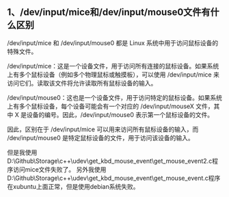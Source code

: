 ## 1、/dev/input/mice和/dev/input/mouse0文件有什么区别
/dev/input/mice 和 /dev/input/mouse0 都是 Linux 系统中用于访问鼠标设备的特殊文件。

/dev/input/mice：这是一个设备文件，用于访问所有连接的鼠标设备。如果系统上有多个鼠标设备（例如多个物理鼠标或触摸板），可以使用 /dev/input/mice 来访问它们。读取该文件将允许读取所有鼠标设备的输入。

/dev/input/mouse0：这也是一个设备文件，用于访问特定的鼠标设备。如果系统上有多个鼠标设备，每个设备可能会有一个对应的 /dev/input/mouseX 文件，其中 X 是设备的编号。因此，/dev/input/mouse0 表示第一个鼠标设备的文件。

因此，区别在于 /dev/input/mice 可以用来访问所有鼠标设备的输入，而 /dev/input/mouse0 是特定鼠标设备的文件，用于访问该设备的输入。

但是我使用D:\Github\Storage\c++\udev\get_kbd_mouse_event\get_mouse_event2.c程序访问mice文件失败了。
另外我使用D:\Github\Storage\c++\udev\get_kbd_mouse_event\get_mouse_event.c程序在xubuntu上面正常，但是使用debian系统失败。
